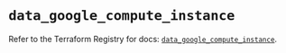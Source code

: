 # `data_google_compute_instance`

Refer to the Terraform Registry for docs: [`data_google_compute_instance`](https://registry.terraform.io/providers/hashicorp/google/6.37.0/docs/data-sources/compute_instance).

